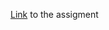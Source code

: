 [Link](https://github.com/tfs-go/lections21/blob/main/lection01/homework/README.md) to the assigment